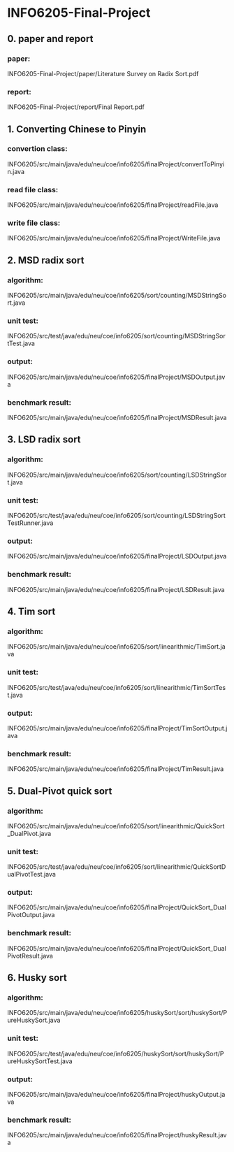 # INFO6205-Final-Project
## 0. paper and report
### paper:
INFO6205-Final-Project/paper/Literature Survey on Radix Sort.pdf
### report:
INFO6205-Final-Project/report/Final Report.pdf
## 1. Converting Chinese to Pinyin
### convertion class:
INFO6205/src/main/java/edu/neu/coe/info6205/finalProject/convertToPinyin.java
### read file class:
INFO6205/src/main/java/edu/neu/coe/info6205/finalProject/readFile.java
### write file class:
INFO6205/src/main/java/edu/neu/coe/info6205/finalProject/WriteFile.java
## 2. MSD radix sort
### algorithm:
INFO6205/src/main/java/edu/neu/coe/info6205/sort/counting/MSDStringSort.java
### unit test:
INFO6205/src/test/java/edu/neu/coe/info6205/sort/counting/MSDStringSortTest.java
### output:
INFO6205/src/main/java/edu/neu/coe/info6205/finalProject/MSDOutput.java
### benchmark result:
INFO6205/src/main/java/edu/neu/coe/info6205/finalProject/MSDResult.java
## 3. LSD radix sort
### algorithm:
INFO6205/src/main/java/edu/neu/coe/info6205/sort/counting/LSDStringSort.java
### unit test:
INFO6205/src/test/java/edu/neu/coe/info6205/sort/counting/LSDStringSortTestRunner.java
### output:
INFO6205/src/main/java/edu/neu/coe/info6205/finalProject/LSDOutput.java
### benchmark result:
INFO6205/src/main/java/edu/neu/coe/info6205/finalProject/LSDResult.java
## 4. Tim sort
### algorithm:
INFO6205/src/main/java/edu/neu/coe/info6205/sort/linearithmic/TimSort.java
### unit test:
INFO6205/src/test/java/edu/neu/coe/info6205/sort/linearithmic/TimSortTest.java
### output:
INFO6205/src/main/java/edu/neu/coe/info6205/finalProject/TimSortOutput.java
### benchmark result:
INFO6205/src/main/java/edu/neu/coe/info6205/finalProject/TimResult.java
## 5. Dual-Pivot quick sort
### algorithm:
INFO6205/src/main/java/edu/neu/coe/info6205/sort/linearithmic/QuickSort_DualPivot.java
### unit test:
INFO6205/src/test/java/edu/neu/coe/info6205/sort/linearithmic/QuickSortDualPivotTest.java
### output:
INFO6205/src/main/java/edu/neu/coe/info6205/finalProject/QuickSort_DualPivotOutput.java
### benchmark result:
INFO6205/src/main/java/edu/neu/coe/info6205/finalProject/QuickSort_DualPivotResult.java
## 6. Husky sort
### algorithm:
INFO6205/src/main/java/edu/neu/coe/info6205/huskySort/sort/huskySort/PureHuskySort.java
### unit test:
INFO6205/src/test/java/edu/neu/coe/info6205/huskySort/sort/huskySort/PureHuskySortTest.java
### output:
INFO6205/src/main/java/edu/neu/coe/info6205/finalProject/huskyOutput.java
### benchmark result:
INFO6205/src/main/java/edu/neu/coe/info6205/finalProject/huskyResult.java
